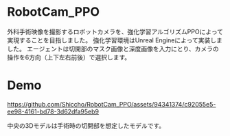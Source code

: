 # RobotCam_PPO
 
外科手術映像を撮影するロボットカメラを、強化学習アルゴリズムPPOによって実現することを目指しました。
強化学習環境はUnreal Engineによって実装しました。
エージェントは切開部のマスク画像と深度画像を入力にとり、カメラの操作を6方向（上下左右前後）で選択します。

# Demo

https://github.com/Shiccho/RobotCam_PPO/assets/94341374/c92055e5-ee98-4161-bd78-3d62dfa95eb9

中央の3Dモデルは手術時の切開部を想定したモデルです。
